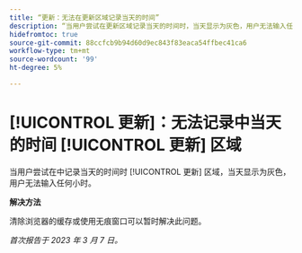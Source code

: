 ```yaml
---
title: “更新：无法在更新区域记录当天的时间”
description: “当用户尝试在更新区域记录当天的时间时，当天显示为灰色，用户无法输入任何小时数。”
hidefromtoc: true
source-git-commit: 88ccfcb9b94d60d9ec843f83eaca54ffbec41ca6
workflow-type: tm+mt
source-wordcount: '99'
ht-degree: 5%

---
```



# [!UICONTROL 更新]：无法记录中当天的时间 [!UICONTROL 更新] 区域

当用户尝试在中记录当天的时间时 [!UICONTROL 更新] 区域，当天显示为灰色，用户无法输入任何小时。

**解决方法**

清除浏览器的缓存或使用无痕窗口可以暂时解决此问题。

_首次报告于 2023 年 3 月 7 日。_

